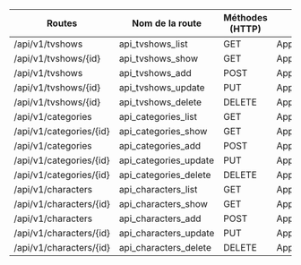 | Routes | Nom de la route | Méthodes (HTTP) | Controller | ->méthode() |
|--------|-----------------|-----------------|------------|-------------|
|/api/v1/tvshows        |       api_tvshows_list          |   GET             |       App\Controller\Api\TvShowController      |      index      |
|/api/v1/tvshows/{id}   |       api_tvshows_show           |   GET             |       App\Controller\Api\TvShowController      |      show       |
|/api/v1/tvshows   |       api_tvshows_add           |   POST            |           App\Controller\Api\TvShowController  |       add      |
|/api/v1/tvshows/{id}   |       api_tvshows_update           |   PUT            |           App\Controller\Api\TvShowController  |       update      |
|/api/v1/tvshows/{id}   |       api_tvshows_delete           |   DELETE            |           App\Controller\Api\TvShowController  |       delete      |
|/api/v1/categories     |       api_categories_list        |    GET             |       App\Controller\Api\CategoriyController |      index       |
|/api/v1/categories/{id}   |       api_categories_show           |   GET             |       App\Controller\Api\CategoriyController      |      show       |
|/api/v1/categories   |       api_categories_add           |   POST            |           App\Controller\Api\CategoriyController  |       add      |
|/api/v1/categories/{id}   |       api_categories_update           |   PUT            |           App\Controller\Api\CategoriyController  |       update      |
|/api/v1/categories/{id}   |       api_categories_delete           |   DELETE            |           App\Controller\Api\CategoriyController  |       delete      |
|/api/v1/characters     |       api_characters_list        |    GET             |       App\Controller\Api\CharacterController |      index       |
|/api/v1/characters/{id}   |       api_characters_show           |   GET             |       App\Controller\Api\CharacterController      |      show       |
|/api/v1/characters   |       api_characters_add           |   POST            |           App\Controller\Api\CharacterController  |       add      |
|/api/v1/characters/{id}   |       api_characters_update           |   PUT            |           App\Controller\Api\CharacterController  |       update      |
|/api/v1/characters/{id}   |       api_characters_delete           |   DELETE            |           App\Controller\Api\CharacterController  |       delete      |